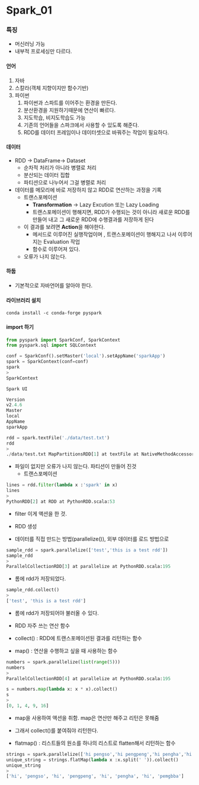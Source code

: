 # Spark_01

### 특징

- 머신러닝 가능
- 내부적 프로세싱만 다르다.

#### 언어

1. 자바
2. 스칼라(객체 지향이지만 함수기반)
3. 파이썬
   1. 파이썬과 스파트를 이어주는 환경을 만든다.
   2. 분산환경을 지원하기때문에 연산이 빠르다.
   3. 지도학습, 비지도학습도 가능
   4. 기존의 언어들을 스파크에서 사용할 수 있도록 해준다.
   5. RDD를 데이터 프레임이나 데이터셋으로 바꿔주는 작업이 필요하다.

#### 데이터

- RDD -> DataFrame-> Dataset
  - 순차적 처리가 아니라 병렬로 처리
  - 분산되는 데이터 집합
  - 파티션으로 나누어서 그걸 병렬로 처리
- 데이터를 메모리에 바로 저장하지 않고 RDD로 연산하는 과정을 기록
  - 트랜스포메이션
    - **Transformation** -> Lazy Excution 또는 Lazy Loading
    - 트랜스포메이션이 행해지면, RDD가 수행되는 것이 아니라 새로운 RDD를 만들어 내고 그 새로운 RDD에 수행결과를 저장하게 된다
  - 이 결과를 보려면 **Action**을 해야한다.
    - 메서드로 이루어진 실행작업이며 , 트랜스포메이션이 행해지고 나서 이루어지는 Evaluation 작업
    - 함수로 이루어져 있다.
  - 오류가 나지 않는다.

#### 하둡

- 기본적으로 자바언어를 알아야 한다.

#### 라이브러리 설치

```
conda install -c conda-forge pyspark
```

#### import 하기

```python
from pyspark import SparkConf, SparkContext
from pyspark.sql import SQLContext
```

```python
conf = SparkConf().setMaster('local').setAppName('sparkApp')
spark = SparkContext(conf=conf)
spark
>
SparkContext

Spark UI

Version
v2.4.6
Master
local
AppName
sparkApp
```

```python
rdd = spark.textFile('./data/test.txt')
rdd
>
./data/test.txt MapPartitionsRDD[1] at textFile at NativeMethodAccessorImpl.java:0
```

- 파일이 없지만 오류가 나지 않는다. 파티션이 만들어 진것 
  - 트랜스포메이션

```python
lines = rdd.filter(lambda x :'spark' in x)
lines
>
PythonRDD[2] at RDD at PythonRDD.scala:53
```

- filter 이게 액션을 한 것.

- RDD 생성
- 데이터를 직접 만드는 방법(parallelize()), 외부 데이터를 로드 방법으로

```python
sample_rdd = spark.parallelize(['test','this is a test rdd'])
sample_rdd
>
ParallelCollectionRDD[3] at parallelize at PythonRDD.scala:195
```

- 롬에 rdd가 저장되었다.

```python
sample_rdd.collect()
>
['test', 'this is a test rdd']
```

- 롬에 rdd가 저장되어야 불러올 수 있다.

- RDD 자주 쓰는 연산 함수
- collect() : RDD에 트랜스포메이션된 결과를 리턴하는 함수
- map() : 연산을 수행하고 싶을 때 사용하는 함수

```python
numbers = spark.parallelize(list(range(5)))
numbers
>
ParallelCollectionRDD[4] at parallelize at PythonRDD.scala:195
```

```python
s = numbers.map(lambda x: x * x).collect()
s
>
[0, 1, 4, 9, 16]
```

- map을 사용하여 액션을 취함. map은 연산만 해주고 리턴은 못해줌
- 그래서 collect()를 붙여줘야 리턴한다.

- flatmap() : 리스트들의 원소를 하나의 리스트로 flatten해서 리턴하는 함수

```python
strings = spark.parallelize(['hi pengso','hi pengpeng','hi pengha','hi pemgbba'])
unique_string = strings.flatMap(lambda x :x.split(' ')).collect()
unique_string
>
['hi', 'pengso', 'hi', 'pengpeng', 'hi', 'pengha', 'hi', 'pemgbba']
```



